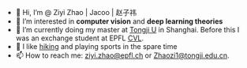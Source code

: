 - 👋 Hi, I’m @ Ziyi Zhao | Jacoo |  赵子祎
- 👀 I’m interested in **computer vision** and **deep learning theories**
- 🌱 I’m currently doing my master at [Tongji U](https://www.tongji.edu.cn/) in Shanghai. Before this I was an exchange student at EPFL [CVL](https://www.epfl.ch/labs/cvlab/).
- 💞️ I like [hiking](https://www.google.com/maps/d/edit?mid=1PYZJQ7GRWiAlec0Dga-B19Mlp9S-Np9R&usp=sharing) and playing sports in the spare time
- 📫 How to reach me: ziyi.zhao@epfl.ch or Zhaozi1@tongji.edu.cn.

<!---
Jacoo-Zhao/Jacoo-Zhao is a ✨ special ✨ repository because its `README.md` (this file) appears on your GitHub profile.
You can click the Preview link to take a look at your changes.
--->
